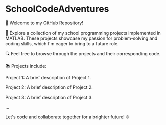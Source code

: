 # SchoolCodeAdventures
👋 Welcome to my GitHub Repository!

🚀 Explore a collection of my school programming projects implemented in MATLAB. These projects showcase my passion for problem-solving and coding skills, which I'm eager to bring to a future role.

🔍 Feel free to browse through the projects and their corresponding code. 

📚 Projects include:

Project 1: A brief description of Project 1.

Project 2: A brief description of Project 2.

Project 3: A brief description of Project 3.

...

Let's code and collaborate together for a brighter future! 🌐
